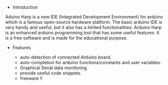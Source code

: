 - Introduction

Aduino Harp is a new IDE (Integrated Development Environment) for arduino which is a famous open-source hardware platform.
The basic arduino IDE is very handy and useful, but it also has a limited functionalities.
Arduino Harp is an enhanced arduino programming tool  that has some useful features.
It is a free software and is made for the educational purpose.

- Features

  * auto-detection of connected Arduino board.
  * auto-completion for arduino functions/constants and user variables.
  * Graphical Serial data monitoring.
  * provide useful code snippets.
  * freeware !!
